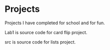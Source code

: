 # Projects
Projects I have completed for school and for fun.

Lab1 is source code for card flip project.

src is source code for lists project.
